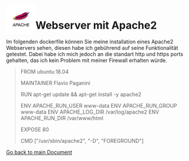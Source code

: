 <img align="left" width="80" height="80" src="../img/../../img/5686.jpg" alt="Apache2 Logo">

# Webserver mit Apache2
Im folgenden dockerfile können Sie meine installation eines Apache2 Webservers sehen, diesen habe ich gebührend auf seine Funktionalität getestet. Dabei habe ich mich jedoch an die standart http und https ports gehalten, das ich kein Problem mit meiner Firewall erhalten würde.

> FROM ubuntu:18.04
> 
> MAINTAINER Flavio Paganini
> 
> RUN apt-get update && apt-get install -y apache2
> 
> ENV APACHE_RUN_USER www-data
> ENV APACHE_RUN_GROUP www-data
> ENV APACHE_LOG_DIR /var/log/apache2
> ENV APACHE_RUN_DIR /var/www/html
> 
> EXPOSE 80
>
> CMD ["/usr/sbin/apache2", "-D", "FOREGROUND"]

[Go back to main Document](https://github.com/Daddey69/Modul_300/blob/master/README.md)
